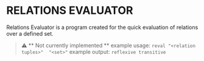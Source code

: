 
# RELATIONS EVALUATOR

Relations Evaluator is a program created for the quick evaluation of relations over a defined set. 

> :warning: ** Not currently implemented **
example usage: `reval "<relation tuples>"  "<set>"`
example output: `reflexive transitive`

